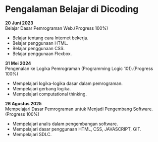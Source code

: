 Pengalaman Belajar di Dicoding
==
**20 Juni 2023**<br>
Belajar Dasar Pemrograman Web.(Progress 100%)
* Belajar tentang cara Internet bekerja.
* Belajar penggunaan HTML.
* Belajar penggunaan CSS.
* Belajar penggunaan Flexbox.

**31 Mei 2024**<br>
Pengenalan ke Logika Pemrograman (Programming Logic 101).(Progress 100%)
* Mempelajari logika-logika dasar dalam pemrograman.
* Mempelajari gerbang logika.
* Mempelajari computational thinking.

**26 Agustus 2025**<br>
Mempelajari Dasar Pemrograman untuk Menjadi Pengembang Software.(Progress 100%)
* Mempelajari analis dalam pengembangan software.
* Mempelajari dasar penggunaan HTML, CSS, JAVASCRIPT, GIT.
* Mempelajari SDLC.


